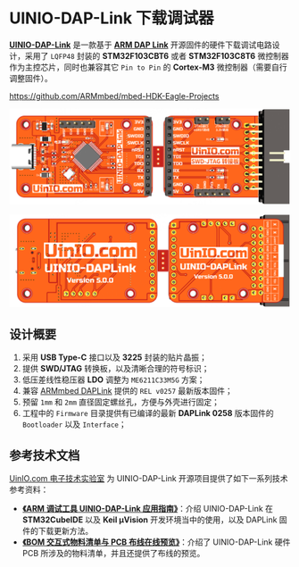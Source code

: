 # UINIO-DAP-Link 下载调试器

[**UINIO-DAP-Link**](https://gitee.com/uinika/UINIO-DAP-Link) 是一款基于 [**ARM DAP Link**](https://daplink.io/) 开源固件的硬件下载调试电路设计，采用了 `LQFP48` 封装的 **STM32F103CBT6** 或者 **STM32F103C8T6** 微控制器作为主控芯片，同时也兼容其它 `Pin to Pin` 的 **Cortex-M3** 微控制器（需要自行调整固件）。

https://github.com/ARMmbed/mbed-HDK-Eagle-Projects

![](./Images/PCB-3D-1.png)

![](./Images/PCB-3D-2.png)

## 设计概要

1. 采用 **USB Type-C** 接口以及 **3225** 封装的贴片晶振；
2. 提供 **SWD/JTAG** 转换板，以及清晰合理的符号标识；
3. 低压差线性稳压器 **LDO** 调整为 `ME6211C33M5G` 方案；
4. 兼容 [ARMmbed DAPLink](https://github.com/ARMmbed/DAPLink/releases/tag/v0257) 提供的 `REL v0257` 最新版本固件；
5. 预留 `1mm` 和 `2mm` 直径固定螺丝孔，方便与外壳进行固定；
6. 工程中的 `Firmware` 目录提供有已编译的最新 **DAPLink 0258** 版本固件的 `Bootloader` 以及 `Interface`；

## 参考技术文档

[UinIO.com 电子技术实验室](http://uinio.com/) 为 UINIO-DAP-Link 开源项目提供了如下一系列技术参考资料：

- [**《ARM 调试工具 UINIO-DAP-Link 应用指南》**](http://uinio.com/Project/UINIO-DAP-Link/)：介绍 UINIO-DAP-Link 在 **STM32CubeIDE** 以及 **Keil µVision** 开发环境当中的使用，以及 DAPLink 固件的下载更新方法。
- [**《BOM 交互式物料清单与 PCB 布线在线预览》**](http://uinio.com/archives/BOM/UINIO-DAP-Link.html)：介绍了 UINIO-DAP-Link 硬件 PCB 所涉及的物料清单，并且还提供了布线的预览。
